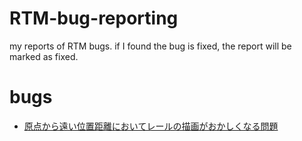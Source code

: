 # RTM-bug-reporting
my reports of RTM bugs. if I found the bug is fixed, the report will be marked as fixed.

# bugs

- [原点から遠い位置距離においてレールの描画がおかしくなる問題](原点から遠い位置距離においてレールの描画がおかしくなる問題)
